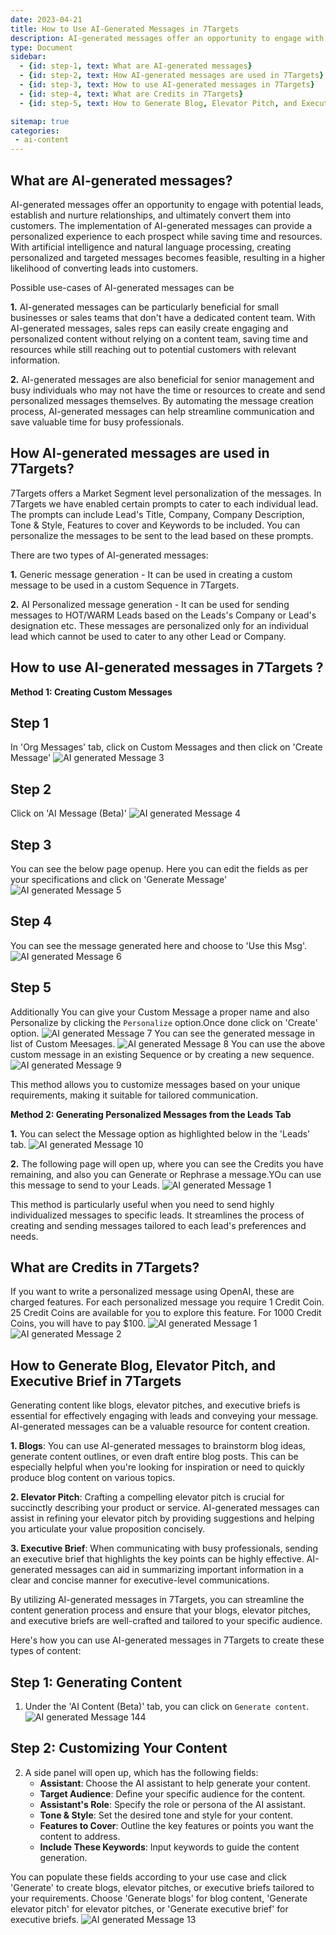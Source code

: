 ```yaml
---
date: 2023-04-21
title: How to Use AI-Generated Messages in 7Targets
description: AI-generated messages offer an opportunity to engage with potential leads, establish and nurture relationships, and ultimately convert them into customers. Here are the steps on how to use AI-Generated Messages in 7Targets.
type: Document
sidebar:
  - {id: step-1, text: What are AI-generated messages}
  - {id: step-2, text: How AI-generated messages are used in 7Targets}
  - {id: step-3, text: How to use AI-generated messages in 7Targets}
  - {id: step-4, text: What are Credits in 7Targets}
  - {id: step-5, text: How to Generate Blog, Elevator Pitch, and Executive Brief in 7Targets}

sitemap: true
categories:
 - ai-content
---
```


## What are AI-generated messages?

AI-generated messages offer an opportunity to engage with potential leads, establish and nurture relationships, and ultimately convert them into customers. The implementation of AI-generated messages can provide a personalized experience to each prospect while saving time and resources. With artificial intelligence and natural language processing, creating personalized and targeted messages becomes feasible, resulting in a higher likelihood of converting leads into customers.

Possible use-cases of AI-generated messages can be

**1.** AI-generated messages can be particularly beneficial for small businesses or sales teams that don't have a dedicated content team. With AI-generated messages, sales reps can easily create engaging and personalized content without relying on a content team, saving time and resources while still reaching out to potential customers with relevant information.

**2.** AI-generated messages are also beneficial for senior management and busy individuals who may not have the time or resources to create and send personalized messages themselves. By automating the message creation process, AI-generated messages can help streamline communication and save valuable time for busy professionals.

## How AI-generated messages are used in 7Targets?

7Targets offers a Market Segment level personalization of the messages. In 7Targets we have enabled certain prompts to cater to each individual lead. The prompts can include Lead's Title, Company, Company Description, Tone & Style, Features to cover and Keywords to be included. You can personalize the messages to be sent to the lead based on these prompts.

There are two types of AI-generated messages:

**1.** Generic message generation - It can be used in creating a custom message to be used in a custom Sequence in 7Targets. 

**2.** AI Personalized message generation - It can be used for sending messages to HOT/WARM Leads based on the Leads's Company or Lead's designation etc. These messages are personalized only for an individual lead which cannot be used to cater to any other Lead or Company.

## How to use AI-generated messages in 7Targets ?
**Method 1: Creating Custom Messages**

## Step 1 
In 'Org Messages' tab, click on Custom Messages and then click on 'Create Message'
![AI generated Message 3](../../images/ai-generated-custom-message.png)

## Step 2
Click on 'AI Message (Beta)'
![AI generated Message 4](../../images/ai-generated-message2.png)
## Step 3
You can see the below page openup. Here you can edit the fields as per your specifications and click on 'Generate Message'
![AI generated Message 5](../../images/ai-generated-generated-message.PNG)
## Step 4
You can see the message generated here and choose to 'Use this Msg'.
![AI generated Message 6](../../images/ai-generated-use-message.PNG)
## Step 5
Additionally You can give your Custom Message a proper name and also Personalize by clicking the `Personalize` option.Once done click on 'Create' option.
![AI generated Message 7](../../images/ai-generated-personlize.PNG)
You can see the generated message in list of Custom Meesages.
![AI generated Message 8](../../images/ai-generated-ccm-1.png)
You can use the above custom message in an existing Sequence or by creating a new sequence.
![AI generated Message 9](../../images/ai-generated-ccm-2.png)

This method allows you to customize messages based on your unique requirements, making it suitable for tailored communication.

**Method 2: Generating Personalized Messages from the Leads Tab**

**1.** You can select the Message option as highlighted below in the 'Leads' tab.
![AI generated Message 10](../../images/ai-generated-ccm-3.png)

**2.** The following page will open up, where you can see the Credits you have remaining, and also you can Generate or Rephrase a message.YOu can use this message to send to your Leads.
![AI generated Message 1](../../images/ai-generated-message1.png)

This method is particularly useful when you need to send highly individualized messages to specific leads. It streamlines the process of creating and sending messages tailored to each lead's preferences and needs.

## What are Credits in 7Targets?

If you want to write a personalized message using OpenAI, these are charged features. For each personalized message you require 1 Credit Coin. 25 Credit Coins are available for you to explore this feature. For 1000 Credit Coins, you will have to pay $100.
![AI generated Message 1](../../images/ai-generated-message1.png)
![AI generated Message 2](../../images/ai-generated-message2.png)

## How to Generate Blog, Elevator Pitch, and Executive Brief  in 7Targets

Generating content like blogs, elevator pitches, and executive briefs is essential for effectively engaging with leads and conveying your message. 
AI-generated messages can be a valuable resource for content creation. 

**1. Blogs**: You can use AI-generated messages to brainstorm blog ideas, generate content outlines, or even draft entire blog posts. This can be especially helpful when you're looking for inspiration or need to quickly produce blog content on various topics.

**2. Elevator Pitch**: Crafting a compelling elevator pitch is crucial for succinctly describing your product or service. AI-generated messages can assist in refining your elevator pitch by providing suggestions and helping you articulate your value proposition concisely.

**3. Executive Brief**: When communicating with busy professionals, sending an executive brief that highlights the key points can be highly effective. AI-generated messages can aid in summarizing important information in a clear and concise manner for executive-level communications.


By utilizing AI-generated messages in 7Targets, you can streamline the content generation process and ensure that your blogs, elevator pitches, and executive briefs are well-crafted and tailored to your specific audience.

Here's how you can use AI-generated messages in 7Targets to create these types of content:

## Step 1: Generating Content

1. Under the 'AI Content (Beta)' tab, you can click on `Generate content`.
![AI generated Message 144](../../images/ai-144.PNG)

## Step 2: Customizing Your Content

2. A side panel will open up, which has the following fields:
   - **Assistant**: Choose the AI assistant to help generate your content.
   - **Target Audience**: Define your specific audience for the content.
   - **Assistant's Role**: Specify the role or persona of the AI assistant.
   - **Tone & Style**: Set the desired tone and style for your content.
   - **Features to Cover**: Outline the key features or points you want the content to address.
   - **Include These Keywords**: Input keywords to guide the content generation.

You can populate these fields according to your use case and click 'Generate' to create blogs, elevator pitches, or executive briefs tailored to your requirements. 
Choose 'Generate blogs' for blog content, 'Generate elevator pitch' for elevator pitches, or 'Generate executive brief' for executive briefs.
![AI generated Message 13](../../images/ai-13.PNG)
